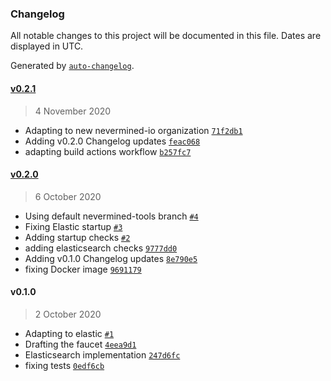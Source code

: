 ### Changelog

All notable changes to this project will be documented in this file. Dates are displayed in UTC.

Generated by [`auto-changelog`](https://github.com/CookPete/auto-changelog).

#### [v0.2.1](https://github.com/nevermined-io/faucet/compare/v0.2.0...v0.2.1)

> 4 November 2020

- Adapting to new nevermined-io organization [`71f2db1`](https://github.com/nevermined-io/faucet/commit/71f2db190259fe63c8fece2d759584314dc0f6c9)
- Adding v0.2.0 Changelog updates [`feac068`](https://github.com/nevermined-io/faucet/commit/feac0682da6ca85249ecb35fce8e676e9bc2d080)
- adapting build actions workflow [`b257fc7`](https://github.com/nevermined-io/faucet/commit/b257fc76cc9db0d34e7fb6a7b23705c3748359e2)

#### [v0.2.0](https://github.com/nevermined-io/faucet/compare/v0.1.0...v0.2.0)

> 6 October 2020

- Using default nevermined-tools branch  [`#4`](https://github.com/nevermined-io/faucet/pull/4)
- Fixing Elastic startup  [`#3`](https://github.com/nevermined-io/faucet/pull/3)
- Adding startup checks  [`#2`](https://github.com/nevermined-io/faucet/pull/2)
- adding elasticsearch checks [`9777dd0`](https://github.com/nevermined-io/faucet/commit/9777dd0fd04f87970a48771eb5b4a48388fa94b7)
- Adding v0.1.0 Changelog updates [`8e790e5`](https://github.com/nevermined-io/faucet/commit/8e790e5eccc9f8618bcd7d8dbaebde6ae2a004f5)
- fixing Docker image [`9691179`](https://github.com/nevermined-io/faucet/commit/9691179c9cae7421cfe437945b9087bbb19e1c7e)

#### v0.1.0

> 2 October 2020

- Adapting to elastic [`#1`](https://github.com/nevermined-io/faucet/pull/1)
- Drafting the faucet [`4eea9d1`](https://github.com/nevermined-io/faucet/commit/4eea9d1489b25f42354ca0e20de31e8a14a95df5)
- Elasticsearch implementation [`247d6fc`](https://github.com/nevermined-io/faucet/commit/247d6fc86f18ba5aada929ffe66968d67ca737aa)
- fixing tests [`0edf6cb`](https://github.com/nevermined-io/faucet/commit/0edf6cb37ff8f585a07e63a21d443bbfb6a7060b)
